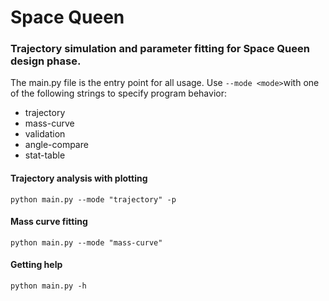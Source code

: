 # Space Queen

### Trajectory simulation and parameter fitting for Space Queen design phase.

The main.py file is the entry point for all usage. Use `--mode <mode>`with one of the following strings to specify program behavior:
* trajectory
* mass-curve
* validation
* angle-compare
* stat-table

#### Trajectory analysis with plotting

`python main.py --mode "trajectory" -p`


#### Mass curve fitting

`python main.py --mode "mass-curve"`


#### Getting help

`python main.py -h`
